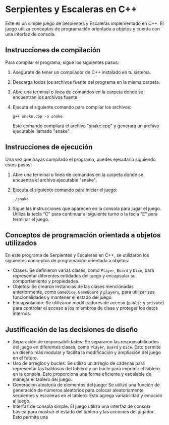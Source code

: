 # Serpientes y Escaleras en C++

Este es un simple juego de Serpientes y Escaleras implementado en C++. El juego utiliza conceptos de programación orientada a objetos y cuenta con una interfaz de consola.

## Instrucciones de compilación

Para compilar el programa, sigue los siguientes pasos:

1. Asegúrate de tener un compilador de C++ instalado en tu sistema.
2. Descarga todos los archivos fuente del programa en la misma carpeta.
3. Abre una terminal o línea de comandos en la carpeta donde se encuentran los archivos fuente.
4. Ejecuta el siguiente comando para compilar los archivos:

   ```
   g++ snake.cpp -o snake
   ```

   Este comando compilará el archivo "snake.cpp" y generará un archivo ejecutable llamado "snake".

## Instrucciones de ejecución

Una vez que hayas compilado el programa, puedes ejecutarlo siguiendo estos pasos:

1. Abre una terminal o línea de comandos en la carpeta donde se encuentra el archivo ejecutable "snake".
2. Ejecuta el siguiente comando para iniciar el juego:

   ```
   ./snake
   ```

3. Sigue las instrucciones que aparecen en la consola para jugar el juego. Utiliza la tecla "C" para continuar al siguiente turno o la tecla "E" para terminar el juego.

## Conceptos de programación orientada a objetos utilizados

En este programa de Serpientes y Escaleras en C++, se utilizaron los siguientes conceptos de programación orientada a objetos:

- Clases: Se definieron varias clases, como `Player`, `Board` y `Dice`, para representar diferentes entidades del juego y encapsular su comportamiento y propiedades.
- Objetos: Se crearon instancias de las clases mencionadas anteriormente, como `GameDice`, `GameBoard` y `players`, para utilizar sus funcionalidades y mantener el estado del juego.
- Encapsulación: Se utilizaron modificadores de acceso (`public` y `private`) para controlar el acceso a los miembros de clase y proteger los datos internos.

## Justificación de las decisiones de diseño

- Separación de responsabilidades: Se separaron las responsabilidades del juego en diferentes clases, como `Player`, `Board` y `Dice`. Esto permite un diseño más modular y facilita la modificación y ampliación del juego en el futuro.
- Uso de arreglos y bucles: Se utilizó un arreglo de cadenas para representar las baldosas del tablero y un bucle para imprimir el tablero en la consola. Esto proporciona una forma eficiente y escalable de manejar el tablero del juego.
- Generación aleatoria de elementos del juego: Se utilizó una función de generación de números aleatorios para colocar aleatoriamente serpientes y escaleras en el tablero. Esto agrega variabilidad y emoción al juego.
- Interfaz de consola simple: El juego utiliza una interfaz de consola básica para mostrar el estado del tablero y las acciones del jugador. Esto permite una
